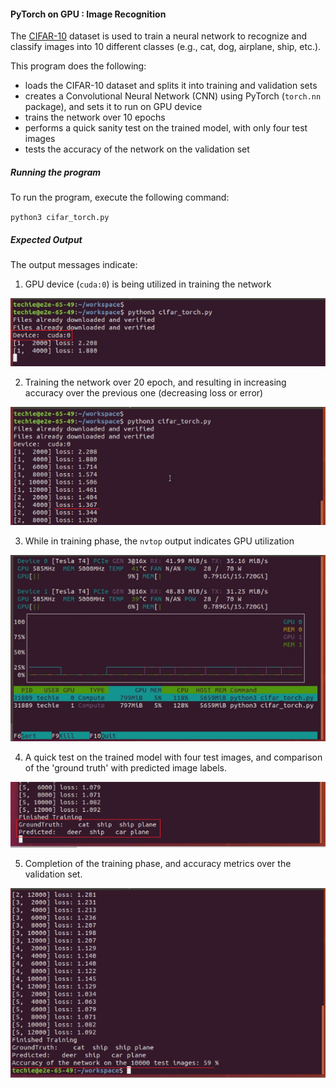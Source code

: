 #### PyTorch on GPU : Image Recognition
The [CIFAR-10](https://www.cs.toronto.edu/~kriz/cifar.html) dataset is used to train a neural network to recognize and classify images into 10 different classes (e.g., cat, dog, airplane, ship, etc.).

This program does the following:
- loads the CIFAR-10 dataset and splits it into training and validation sets
- creates a Convolutional Neural Network (CNN) using PyTorch (`torch.nn` package), and sets it to run on GPU device
- trains the network over 10 epochs
- performs a quick sanity test on the trained model, with only four test images
- tests the accuracy of the network on the validation set

##### Running the program

To run the program, execute the following command:

`python3 cifar_torch.py`

##### Expected Output

The output messages indicate:

1. GPU device (`cuda:0`) is being utilized in training the network 

![gpus](https://github.com/techyugadi/dnn_gpu/blob/master/img/dnn23.png)

2. Training the network over 20 epoch, and resulting in increasing accuracy over the previous one (decreasing loss or error)

![epochs](https://github.com/techyugadi/dnn_gpu/blob/master/img/dnn24.png)

3. While in training phase, the `nvtop` output indicates GPU utilization

![nvtop](https://github.com/techyugadi/dnn_gpu/blob/master/img/dnn25.png)

4. A quick test on the trained model with four test images, and comparison of the 'ground truth' with predicted image labels.

![accuracy](https://github.com/techyugadi/dnn_gpu/blob/master/img/dnn26.png)

5. Completion of the training phase, and accuracy metrics over the validation set.

![accuracy](https://github.com/techyugadi/dnn_gpu/blob/master/img/dnn27.png)

